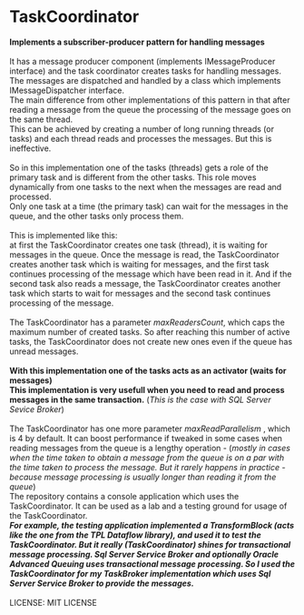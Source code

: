 # TaskCoordinator
<b>Implements a subscriber-producer pattern for handling messages</b>
<br/><br/>
It has a message producer component (implements IMessageProducer interface) and the task coordinator creates tasks for handling messages. 
The messages are dispatched and handled by a class which implements IMessageDispatcher interface.<br/>
The main difference from other implementations of this pattern in that after reading a message from the queue the processing of the message goes
on the same thread.<br/>
This can be achieved by creating a number of long running threads (or tasks) and each thread reads and processes the messages. But this is
ineffective.<br/><br/>
So in this implementation one of the tasks (threads) gets a role of the primary task and is different from the other tasks.
This role moves dynamically from one tasks to the next when the messages are read and processed.<br/>
Only one task at a time (the primary task) can wait for the messages in the queue, and the other tasks only process them.
<br/><br/>
This is implemented like this:<br/>
at first the TaskCoordinator creates one task (thread), it is waiting for messages in the queue. 
Once the message is read, the TaskCoordinator creates another task which is waiting for messages, and the first task continues
processing of the message which have been read in it. And if the second task also reads a message, 
the TaskCoordinator creates another task which starts to wait for messages and the second task continues processing of the message.<br/><br/>
The TaskCoordinator has a parameter <i>maxReadersCount</i>, which caps the maximum number of created tasks. So after reaching this number of active tasks,
the TaskCoordinator does not create new ones even if the queue has unread messages.<br/>
<br/>
<b>With this implementation one of the tasks acts as an activator (waits for messages)</b><br/>
<b>This implementation is very usefull when you need to read and process messages in the same transaction.</b> 
(<i>This is the case with SQL Server Sevice Broker</i>)
<br/><br/>
The TaskCoordinator has one more parameter <i>maxReadParallelism </i>, which is 4 by default. It can boost performance if tweaked in some cases when
reading messages from the queue is a lengthy operation - (<i>mostly in cases when the time taken to obtain a message from the queue is on a par with the time taken
 to process the message. But it rarely happens in  practice - because message processing is usually longer than reading it from the queue</i>)
<br/>
The repository contains a console application which uses the TaskCoordinator. 
It can be used as a lab and a testing ground for usage of the TaskCoordinator.
<br/>
<i><b>
For example, the testing application implemented a TransformBlock (acts like the one from the TPL Dataflow library), and used it
to test the TaskCoordinator. But it really (TaskCoordinator) shines for transactional message processing. Sql Server Service Broker and
optionally Oracle Advanced Queuing uses transactional message processing. So I used the TaskCoordinator for my TaskBroker implementation which uses Sql Server Service Broker
to provide the messages.
</b></i>
<br/><br/>
LICENSE: MIT LICENSE

